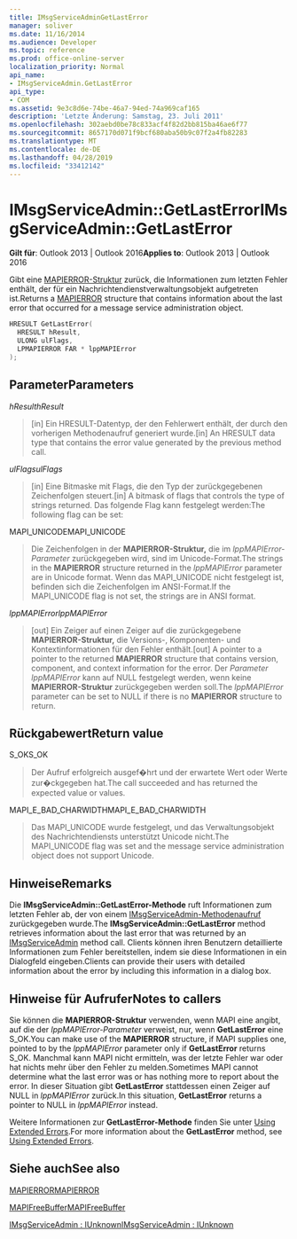 ```yaml
---
title: IMsgServiceAdminGetLastError
manager: soliver
ms.date: 11/16/2014
ms.audience: Developer
ms.topic: reference
ms.prod: office-online-server
localization_priority: Normal
api_name:
- IMsgServiceAdmin.GetLastError
api_type:
- COM
ms.assetid: 9e3c8d6e-74be-46a7-94ed-74a969caf165
description: 'Letzte Änderung: Samstag, 23. Juli 2011'
ms.openlocfilehash: 302aebd0be78c833acf4f82d2bb815ba46ae6f77
ms.sourcegitcommit: 8657170d071f9bcf680aba50b9c07f2a4fb82283
ms.translationtype: MT
ms.contentlocale: de-DE
ms.lasthandoff: 04/28/2019
ms.locfileid: "33412142"
---
```

# <a name="imsgserviceadmingetlasterror"></a><span data-ttu-id="34da1-103">IMsgServiceAdmin::GetLastError</span><span class="sxs-lookup"><span data-stu-id="34da1-103">IMsgServiceAdmin::GetLastError</span></span>

  
  
<span data-ttu-id="34da1-104">**Gilt für**: Outlook 2013 | Outlook 2016</span><span class="sxs-lookup"><span data-stu-id="34da1-104">**Applies to**: Outlook 2013 | Outlook 2016</span></span> 
  
<span data-ttu-id="34da1-105">Gibt eine [MAPIERROR-Struktur](mapierror.md) zurück, die Informationen zum letzten Fehler enthält, der für ein Nachrichtendienstverwaltungsobjekt aufgetreten ist.</span><span class="sxs-lookup"><span data-stu-id="34da1-105">Returns a [MAPIERROR](mapierror.md) structure that contains information about the last error that occurred for a message service administration object.</span></span> 
  
```cpp
HRESULT GetLastError(
  HRESULT hResult,
  ULONG ulFlags,
  LPMAPIERROR FAR * lppMAPIError
);
```

## <a name="parameters"></a><span data-ttu-id="34da1-106">Parameter</span><span class="sxs-lookup"><span data-stu-id="34da1-106">Parameters</span></span>

 <span data-ttu-id="34da1-107">_hResult_</span><span class="sxs-lookup"><span data-stu-id="34da1-107">_hResult_</span></span>
  
> <span data-ttu-id="34da1-108">[in] Ein HRESULT-Datentyp, der den Fehlerwert enthält, der durch den vorherigen Methodenaufruf generiert wurde.</span><span class="sxs-lookup"><span data-stu-id="34da1-108">[in] An HRESULT data type that contains the error value generated by the previous method call.</span></span>
    
 <span data-ttu-id="34da1-109">_ulFlags_</span><span class="sxs-lookup"><span data-stu-id="34da1-109">_ulFlags_</span></span>
  
> <span data-ttu-id="34da1-110">[in] Eine Bitmaske mit Flags, die den Typ der zurückgegebenen Zeichenfolgen steuert.</span><span class="sxs-lookup"><span data-stu-id="34da1-110">[in] A bitmask of flags that controls the type of strings returned.</span></span> <span data-ttu-id="34da1-111">Das folgende Flag kann festgelegt werden:</span><span class="sxs-lookup"><span data-stu-id="34da1-111">The following flag can be set:</span></span>
    
<span data-ttu-id="34da1-112">MAPI_UNICODE</span><span class="sxs-lookup"><span data-stu-id="34da1-112">MAPI_UNICODE</span></span> 
  
> <span data-ttu-id="34da1-113">Die Zeichenfolgen in der **MAPIERROR-Struktur,** die im  _lppMAPIError-Parameter_ zurückgegeben wird, sind im Unicode-Format.</span><span class="sxs-lookup"><span data-stu-id="34da1-113">The strings in the **MAPIERROR** structure returned in the  _lppMAPIError_ parameter are in Unicode format.</span></span> <span data-ttu-id="34da1-114">Wenn das MAPI_UNICODE nicht festgelegt ist, befinden sich die Zeichenfolgen im ANSI-Format.</span><span class="sxs-lookup"><span data-stu-id="34da1-114">If the MAPI_UNICODE flag is not set, the strings are in ANSI format.</span></span> 
    
 <span data-ttu-id="34da1-115">_lppMAPIError_</span><span class="sxs-lookup"><span data-stu-id="34da1-115">_lppMAPIError_</span></span>
  
> <span data-ttu-id="34da1-116">[out] Ein Zeiger auf einen Zeiger auf die zurückgegebene **MAPIERROR-Struktur,** die Versions-, Komponenten- und Kontextinformationen für den Fehler enthält.</span><span class="sxs-lookup"><span data-stu-id="34da1-116">[out] A pointer to a pointer to the returned **MAPIERROR** structure that contains version, component, and context information for the error.</span></span> <span data-ttu-id="34da1-117">Der  _Parameter lppMAPIError_ kann auf NULL festgelegt werden, wenn keine **MAPIERROR-Struktur** zurückgegeben werden soll.</span><span class="sxs-lookup"><span data-stu-id="34da1-117">The  _lppMAPIError_ parameter can be set to NULL if there is no **MAPIERROR** structure to return.</span></span> 
    
## <a name="return-value"></a><span data-ttu-id="34da1-118">Rückgabewert</span><span class="sxs-lookup"><span data-stu-id="34da1-118">Return value</span></span>

<span data-ttu-id="34da1-119">S_OK</span><span class="sxs-lookup"><span data-stu-id="34da1-119">S_OK</span></span> 
  
> <span data-ttu-id="34da1-120">Der Aufruf erfolgreich ausgef�hrt und der erwartete Wert oder Werte zur�ckgegeben hat.</span><span class="sxs-lookup"><span data-stu-id="34da1-120">The call succeeded and has returned the expected value or values.</span></span>
    
<span data-ttu-id="34da1-121">MAPI_E_BAD_CHARWIDTH</span><span class="sxs-lookup"><span data-stu-id="34da1-121">MAPI_E_BAD_CHARWIDTH</span></span> 
  
> <span data-ttu-id="34da1-122">Das MAPI_UNICODE wurde festgelegt, und das Verwaltungsobjekt des Nachrichtendiensts unterstützt Unicode nicht.</span><span class="sxs-lookup"><span data-stu-id="34da1-122">The MAPI_UNICODE flag was set and the message service administration object does not support Unicode.</span></span>
    
## <a name="remarks"></a><span data-ttu-id="34da1-123">Hinweise</span><span class="sxs-lookup"><span data-stu-id="34da1-123">Remarks</span></span>

<span data-ttu-id="34da1-124">Die **IMsgServiceAdmin::GetLastError-Methode** ruft Informationen zum letzten Fehler ab, der von einem [IMsgServiceAdmin-Methodenaufruf](imsgserviceadminiunknown.md) zurückgegeben wurde.</span><span class="sxs-lookup"><span data-stu-id="34da1-124">The **IMsgServiceAdmin::GetLastError** method retrieves information about the last error that was returned by an [IMsgServiceAdmin](imsgserviceadminiunknown.md) method call.</span></span> <span data-ttu-id="34da1-125">Clients können ihren Benutzern detaillierte Informationen zum Fehler bereitstellen, indem sie diese Informationen in ein Dialogfeld eingeben.</span><span class="sxs-lookup"><span data-stu-id="34da1-125">Clients can provide their users with detailed information about the error by including this information in a dialog box.</span></span> 
  
## <a name="notes-to-callers"></a><span data-ttu-id="34da1-126">Hinweise für Aufrufer</span><span class="sxs-lookup"><span data-stu-id="34da1-126">Notes to callers</span></span>

<span data-ttu-id="34da1-127">Sie können die **MAPIERROR-Struktur** verwenden, wenn MAPI eine angibt, auf die der  _lppMAPIError-Parameter_ verweist, nur, wenn **GetLastError** eine S_OK.</span><span class="sxs-lookup"><span data-stu-id="34da1-127">You can make use of the **MAPIERROR** structure, if MAPI supplies one, pointed to by the  _lppMAPIError_ parameter only if **GetLastError** returns S_OK.</span></span> <span data-ttu-id="34da1-128">Manchmal kann MAPI nicht ermitteln, was der letzte Fehler war oder hat nichts mehr über den Fehler zu melden.</span><span class="sxs-lookup"><span data-stu-id="34da1-128">Sometimes MAPI cannot determine what the last error was or has nothing more to report about the error.</span></span> <span data-ttu-id="34da1-129">In dieser Situation gibt **GetLastError** stattdessen einen Zeiger auf NULL in  _lppMAPIError_ zurück.</span><span class="sxs-lookup"><span data-stu-id="34da1-129">In this situation, **GetLastError** returns a pointer to NULL in  _lppMAPIError_ instead.</span></span> 
  
<span data-ttu-id="34da1-130">Weitere Informationen zur **GetLastError-Methode** finden Sie unter [Using Extended Errors](mapi-extended-errors.md).</span><span class="sxs-lookup"><span data-stu-id="34da1-130">For more information about the **GetLastError** method, see [Using Extended Errors](mapi-extended-errors.md).</span></span>
  
## <a name="see-also"></a><span data-ttu-id="34da1-131">Siehe auch</span><span class="sxs-lookup"><span data-stu-id="34da1-131">See also</span></span>



[<span data-ttu-id="34da1-132">MAPIERROR</span><span class="sxs-lookup"><span data-stu-id="34da1-132">MAPIERROR</span></span>](mapierror.md)
  
[<span data-ttu-id="34da1-133">MAPIFreeBuffer</span><span class="sxs-lookup"><span data-stu-id="34da1-133">MAPIFreeBuffer</span></span>](mapifreebuffer.md)
  
[<span data-ttu-id="34da1-134">IMsgServiceAdmin : IUnknown</span><span class="sxs-lookup"><span data-stu-id="34da1-134">IMsgServiceAdmin : IUnknown</span></span>](imsgserviceadminiunknown.md)

